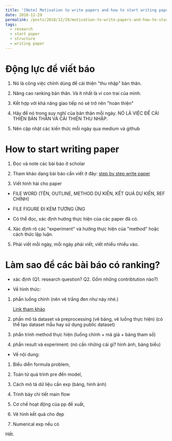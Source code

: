 ```yaml
---
title: '[Note] Motivation to write papers and how to start writing papers?'
date: 2018-12-29
permalink: /posts/2018/12/29/motivation-to-write-papers-and-how-to-start-writing-papers/
tags:
  - research
  - start paper
  - structure
  - writing paper
--- 
```


Động lực để viết báo
======

1. Nó là công việc chính dùng để cải thiện "thu nhập" bản thân. 

2. Nâng cao ranking bản thân. Và ít nhất là vì con trai của mình.

3. Kết hợp với khả năng giao tiếp nó sẽ trở nên "hoàn thiện"

4. Hãy để nó trong suy nghĩ của bản thân mỗi ngày. NÓ LÀ VIỆC ĐỂ CẢI THIỆN BẢN THÂN VÀ CẢI THIỆN THU NHẬP.

5. Nên cập nhật các kiến thức mỗi ngày qua medium và github

How to start writing paper
=======

1. Đọc và note các bài báo ở scholar

2. Tham khảo dạng bài báo cần viết ở đây: [step by step write paper](https://phuchaodo.github.io/posts/2024/01/27/step-by-step-for-writing-paper/)

3. Viết hình hài cho paper

+ FILE WORD (TÊN, OUTLINE, METHOD DỰ KIẾN, KẾT QUẢ DỰ KIẾN, REF CHÍNH)

+ FILE FIGURE ĐI KÈM TƯƠNG ỨNG

+ Có thể đọc, xác định hướng thực hiện của các paper đã có.

4. Xác định rõ các "experiment" và hướng thực hiện của "method" hoặc cách thức lập luận.

5. Phải viết mỗi ngày, mỗi ngày phải viết, viết nhiều nhiều vào. 

Làm sao để các bài báo có ranking?
=======

- xác định (Q1. research question? Q2. Gồm những contribtution nào?)

- Về hình thức:

1. phần luồng chính (nên vẽ trắng đen như này nhé.)

      [Link tham khảo](https://app.diagrams.net/#G16foGh5eOzMDlT9Wy-hKnTPNvSwXG3cyn#%7B%22pageId%22%3A%22_QMtOwwpuYUK7a-xD40q%22%7D)

3. phần mô tả dataset và preprocessing (vẽ bảng, vẽ luồng thực hiện) (có thể tạo dataset mẫu hay sử dụng public dataset)

4. phần trình method thực hiện (luồng chính + mã giả + bảng tham số)

5. phần result và experiment:  (nó cần những cái gì? hình ảnh, bảng biểu)

- Về nội dung: 

1. Biểu diễn formula problem,

2. Toán từ quá trình pre đến model, 

3. Cách mô tả dữ liệu cần exp (bảng, hình ảnh) 

4. Trình bày chi tiết main flow

5. Cơ chế hoạt động của pp đề xuất, 

6. Vẽ hình kết quả cho đẹp

7. Numerical exp nếu có


Hết.
